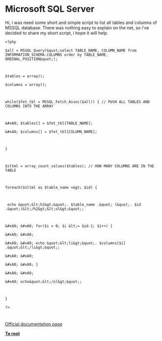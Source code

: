 # Microsoft SQL Server





Hi, i was need some short and simple script to list all tables and columns of MSSQL database. There was nothing easy to explain on the net, so i&apos;ve decided to share my short script, i hope it will help.





```
<?php

$all = MSSQL_Query(&quot;select TABLE_NAME, COLUMN_NAME from INFORMATION_SCHEMA.COLUMNS order by TABLE_NAME, ORDINAL_POSITION&quot;);



$tables = array();

$columns = array();



while($fet_tbl = MSSQL_Fetch_Assoc($all)) { // PUSH ALL TABLES AND COLUMNS INTO THE ARRAY



&#xA0; $tables[] = $fet_tbl[TABLE_NAME];

&#xA0; $columns[] = $fet_tbl[COLUMN_NAME];



}



$sltml = array_count_values($tables); // HOW MANY COLUMNS ARE IN THE TABLE



foreach($sltml as $table_name =&gt; $id) {

 

 echo &quot;&lt;h2&gt;&quot;. $table_name .&quot; (&quot;. $id .&quot;)&lt;/h2&gt;&lt;ol&gt;&quot;;

 

&#xA0; &#xA0; for($i = 0; $i &lt;= $id-1; $i++) {

&#xA0; &#xA0; 

&#xA0; &#xA0; echo &quot;&lt;li&gt;&quot;. $columns[$i] .&quot;&lt;/li&gt;&quot;;

&#xA0; &#xA0; 

&#xA0; &#xA0; }

&#xA0; &#xA0; 

&#xA0; echo&quot;&lt;/ol&gt;&quot;;

 

}

?>
```



  

#

[Official documentation page](https://www.php.net/manual/en/book.mssql.php)

**[To root](/README.md)**